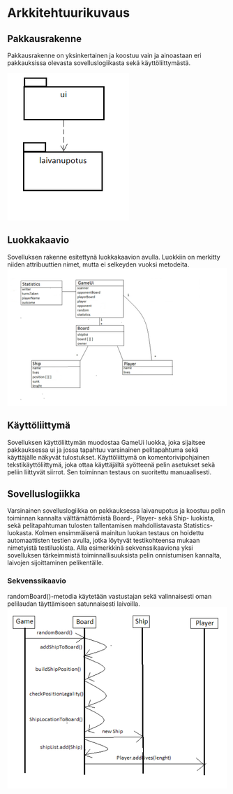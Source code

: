 # Arkkitehtuurikuvaus
## Pakkausrakenne
Pakkausrakenne on yksinkertainen ja koostuu vain ja ainoastaan eri pakkauksissa olevasta sovelluslogiikasta sekä käyttöliittymästä.

![Paukkausrakenne](https://github.com/ajarola/otm-harjoitustyo/blob/master/dokumentointi/kuvat/pakkaus.png)
## Luokkakaavio
Sovelluksen rakenne esitettynä luokkakaavion avulla. Luokkiin on merkitty niiden attribuuttien nimet, mutta ei selkeyden vuoksi metodeita.
![Luokkakaavio](https://github.com/ajarola/otm-harjoitustyo/blob/master/dokumentointi/kuvat/luokkakaavio.png)
## Käyttöliittymä
Sovelluksen käyttöliittymän muodostaa GameUi luokka, joka sijaitsee pakkauksessa ui ja jossa tapahtuu varsinainen pelitapahtuma sekä käyttäjälle näkyvät tulostukset. Käyttöliittymä on komentorivipohjainen tekstikäyttöliittymä, joka ottaa käyttäjältä syötteenä pelin asetukset sekä peliin liittyvät siirrot. Sen toiminnan testaus on suoritettu manuaalisesti.

## Sovelluslogiikka
Varsinainen sovelluslogiikka on pakkauksessa laivanupotus ja koostuu pelin toiminnan kannalta välttämättömistä Board-, Player- sekä Ship- luokista, sekä pelitapahtuman tulosten tallentamisen mahdollistavasta Statistics-luokasta. Kolmen ensimmäisenä mainitun luokan testaus on hoidettu automaattisten testien avulla, jotka löytyvät testikohteensa mukaan nimetyistä testiluokista. Alla esimerkkinä sekvenssikaaviona yksi sovelluksen tärkeimmistä toiminnallisuuksista pelin onnistumisen kannalta, laivojen sijoittaminen pelikentälle.

### Sekvenssikaavio
randomBoard()-metodia käytetään vastustajan sekä valinnaisesti oman pelilaudan täyttämiseen satunnaisesti laivoilla.
![Sekvenssikaavio satunnaisen pelilaudan tuottamisesta](https://github.com/ajarola/otm-harjoitustyo/blob/master/dokumentointi/kuvat/Sekvenssikaavio.png)
